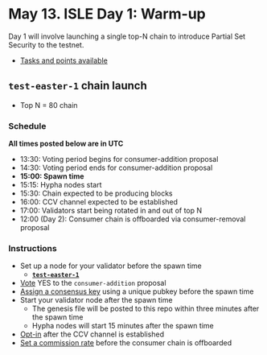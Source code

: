 # May 13. ISLE Day 1: Warm-up

Day 1 will involve launching a single top-N chain to introduce Partial Set Security to the testnet.

* [Tasks and points available](./tasks.md#day-1)

## `test-easter-1` chain launch

* Top N = 80 chain

### Schedule

**All times posted below are in UTC**

* 13:30: Voting period begins for consumer-addition proposal
* 14:30: Voting period ends for consumer-addition proposal
* **15:00: Spawn time**
* 15:15: Hypha nodes start
* 15:30: Chain expected to be producing blocks
* 16:00: CCV channel expected to be established
* 17:00: Validators start being rotated in and out of top N
* 12:00 (Day 2): Consumer chain is offboarded via consumer-removal proposal

### Instructions

* Set up a node for your validator before the spawn time
  * [**`test-easter-1`**](./test-easter-1/README.md)
* [Vote](./instructions.md#vote-on-a-proposal) YES to the `consumer-addition` proposal
* [Assign a consensus key](./instructions.md#assign-a-consensus-key-for-a-consumer-chain) using a unique pubkey before the spawn time
* Start your validator node after the spawn time
  * The genesis file will be posted to this repo within three minutes after the spawn time
  * Hypha nodes will start 15 minutes after the spawn time
* [Opt-in](./instructions.md#opt-in-to-a-consumer-chain) after the CCV channel is established
* [Set a commission rate](./instructions.md#set-a-commission-rate-in-a-consumer-chain) before the consumer chain is offboarded